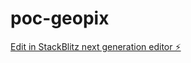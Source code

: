 # poc-geopix

[Edit in StackBlitz next generation editor ⚡️](https://stackblitz.com/~/github.com/salomaos/poc-geopix)